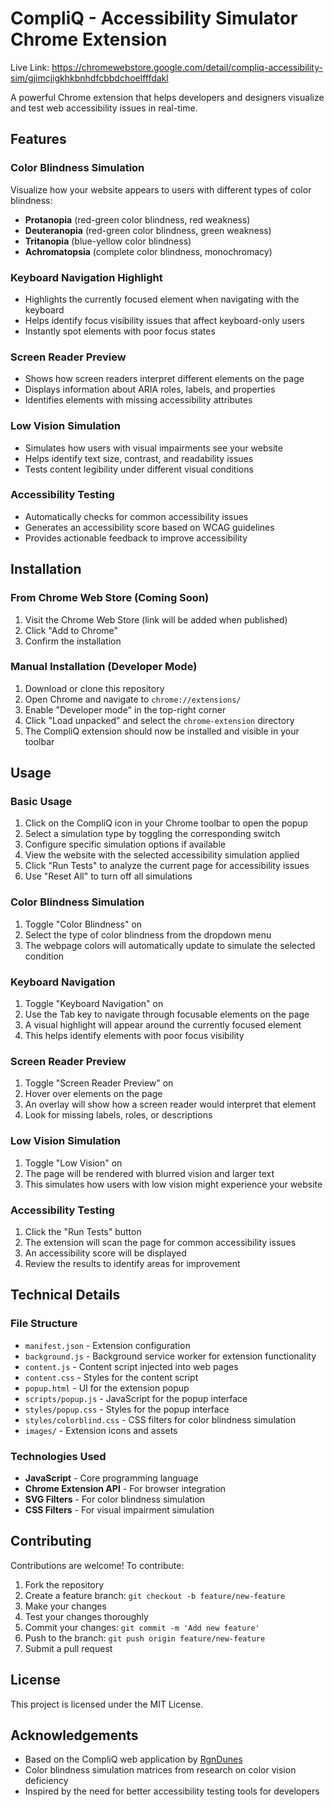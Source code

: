 # CompliQ - Accessibility Simulator Chrome Extension

Live Link: https://chromewebstore.google.com/detail/compliq-accessibility-sim/gjimcjigkhkbnhdfcbbdchoelfffdakl

A powerful Chrome extension that helps developers and designers visualize and test web accessibility issues in real-time.

## Features

### Color Blindness Simulation

Visualize how your website appears to users with different types of color blindness:

- **Protanopia** (red-green color blindness, red weakness)
- **Deuteranopia** (red-green color blindness, green weakness)
- **Tritanopia** (blue-yellow color blindness)
- **Achromatopsia** (complete color blindness, monochromacy)

### Keyboard Navigation Highlight

- Highlights the currently focused element when navigating with the keyboard
- Helps identify focus visibility issues that affect keyboard-only users
- Instantly spot elements with poor focus states

### Screen Reader Preview

- Shows how screen readers interpret different elements on the page
- Displays information about ARIA roles, labels, and properties
- Identifies elements with missing accessibility attributes

### Low Vision Simulation

- Simulates how users with visual impairments see your website
- Helps identify text size, contrast, and readability issues
- Tests content legibility under different visual conditions

### Accessibility Testing

- Automatically checks for common accessibility issues
- Generates an accessibility score based on WCAG guidelines
- Provides actionable feedback to improve accessibility

## Installation

### From Chrome Web Store (Coming Soon)

1. Visit the Chrome Web Store (link will be added when published)
2. Click "Add to Chrome"
3. Confirm the installation

### Manual Installation (Developer Mode)

1. Download or clone this repository
2. Open Chrome and navigate to `chrome://extensions/`
3. Enable "Developer mode" in the top-right corner
4. Click "Load unpacked" and select the `chrome-extension` directory
5. The CompliQ extension should now be installed and visible in your toolbar

## Usage

### Basic Usage

1. Click on the CompliQ icon in your Chrome toolbar to open the popup
2. Select a simulation type by toggling the corresponding switch
3. Configure specific simulation options if available
4. View the website with the selected accessibility simulation applied
5. Click "Run Tests" to analyze the current page for accessibility issues
6. Use "Reset All" to turn off all simulations

### Color Blindness Simulation

1. Toggle "Color Blindness" on
2. Select the type of color blindness from the dropdown menu
3. The webpage colors will automatically update to simulate the selected condition

### Keyboard Navigation

1. Toggle "Keyboard Navigation" on
2. Use the Tab key to navigate through focusable elements on the page
3. A visual highlight will appear around the currently focused element
4. This helps identify elements with poor focus visibility

### Screen Reader Preview

1. Toggle "Screen Reader Preview" on
2. Hover over elements on the page
3. An overlay will show how a screen reader would interpret that element
4. Look for missing labels, roles, or descriptions

### Low Vision Simulation

1. Toggle "Low Vision" on
2. The page will be rendered with blurred vision and larger text
3. This simulates how users with low vision might experience your website

### Accessibility Testing

1. Click the "Run Tests" button
2. The extension will scan the page for common accessibility issues
3. An accessibility score will be displayed
4. Review the results to identify areas for improvement

## Technical Details

### File Structure

- `manifest.json` - Extension configuration
- `background.js` - Background service worker for extension functionality
- `content.js` - Content script injected into web pages
- `content.css` - Styles for the content script
- `popup.html` - UI for the extension popup
- `scripts/popup.js` - JavaScript for the popup interface
- `styles/popup.css` - Styles for the popup interface
- `styles/colorblind.css` - CSS filters for color blindness simulation
- `images/` - Extension icons and assets

### Technologies Used

- **JavaScript** - Core programming language
- **Chrome Extension API** - For browser integration
- **SVG Filters** - For color blindness simulation
- **CSS Filters** - For visual impairment simulation

## Contributing

Contributions are welcome! To contribute:

1. Fork the repository
2. Create a feature branch: `git checkout -b feature/new-feature`
3. Make your changes
4. Test your changes thoroughly
5. Commit your changes: `git commit -m 'Add new feature'`
6. Push to the branch: `git push origin feature/new-feature`
7. Submit a pull request

## License

This project is licensed under the MIT License.

## Acknowledgements

- Based on the CompliQ web application by [RgnDunes](https://github.com/RgnDunes/CompliQ)
- Color blindness simulation matrices from research on color vision deficiency
- Inspired by the need for better accessibility testing tools for developers
